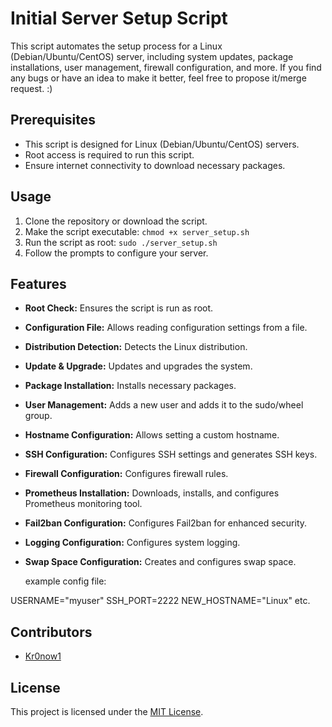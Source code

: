 # Initial Server Setup Script

This script automates the setup process for a Linux (Debian/Ubuntu/CentOS) server, including system updates, package installations, user management, firewall configuration, and more. If you find any bugs or have an idea to make it better, feel free to propose it/merge request. :)

## Prerequisites

- This script is designed for Linux (Debian/Ubuntu/CentOS) servers.
- Root access is required to run this script.
- Ensure internet connectivity to download necessary packages.

## Usage

1. Clone the repository or download the script.
2. Make the script executable: `chmod +x server_setup.sh`
3. Run the script as root: `sudo ./server_setup.sh`
4. Follow the prompts to configure your server.

## Features

- **Root Check:** Ensures the script is run as root.
- **Configuration File:** Allows reading configuration settings from a file.
- **Distribution Detection:** Detects the Linux distribution.
- **Update & Upgrade:** Updates and upgrades the system.
- **Package Installation:** Installs necessary packages.
- **User Management:** Adds a new user and adds it to the sudo/wheel group.
- **Hostname Configuration:** Allows setting a custom hostname.
- **SSH Configuration:** Configures SSH settings and generates SSH keys.
- **Firewall Configuration:** Configures firewall rules.
- **Prometheus Installation:** Downloads, installs, and configures Prometheus monitoring tool.
- **Fail2ban Configuration:** Configures Fail2ban for enhanced security.
- **Logging Configuration:** Configures system logging.
- **Swap Space Configuration:** Creates and configures swap space.

  example config file:

USERNAME="myuser"
SSH_PORT=2222
NEW_HOSTNAME="Linux"
etc.

## Contributors

- [Kr0now1](https://github.com/dukeofam)

## License

This project is licensed under the [MIT License](LICENSE).
